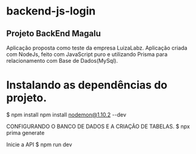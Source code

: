 # backend-js-login

## Projeto BackEnd Magalu
Aplicação proposta como teste da empresa LuizaLabz. Aplicação criada com NodeJs, feito com JavaScript puro e utilizando Prisma para relacionamento com Base de Dados(MySql).


# Instalando as dependências do projeto.
  $ npm install
    npm install nodemon@1.10.2 --dev
    
  CONFIGURANDO O BANCO DE DADOS E A CRIAÇÃO DE TABELAS.
  $ npx prima generate
  
   Inicie a API
  $ npm run dev
